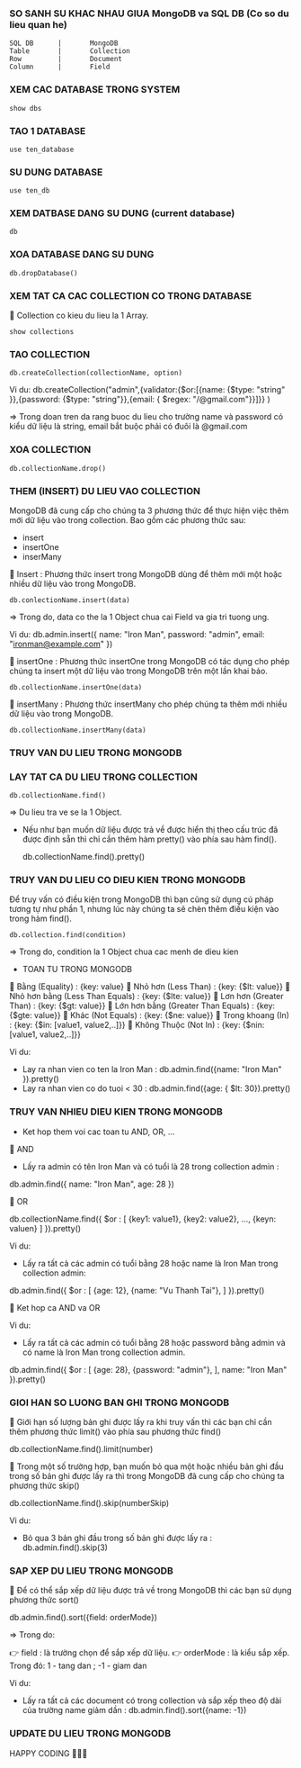 ### SO SANH SU KHAC NHAU GIUA MongoDB va SQL DB (Co so du lieu quan he)

    SQL DB      |       MongoDB
    Table       |       Collection
    Row         |       Document
    Column      |       Field
                
              
### XEM CAC DATABASE TRONG SYSTEM

    show dbs

### TAO 1 DATABASE

    use ten_database

### SU DUNG DATABASE

    use ten_db

### XEM DATBASE DANG SU DUNG (current database)

    db

### XOA DATABASE DANG SU DUNG

    db.dropDatabase()


### XEM TAT CA CAC COLLECTION CO TRONG DATABASE

📌 Collection co kieu du lieu la 1 Array.

    show collections

### TAO COLLECTION

    db.createCollection(collectionName, option)

Vi du: db.createCollection("admin",{validator:{$or:[{name: {$type:
 "string" }},{password: {$type: "string"}},{email: { $regex: "/@gmail\.com"}}]}}
)

=> Trong doan tren da rang buoc du lieu cho trường name và password có kiểu dữ liệu là string, email bắt buộc phải có đuôi là @gmail.com

### XOA COLLECTION

    db.collectionName.drop()

### THEM (INSERT) DU LIEU VAO COLLECTION

MongoDB đã cung cấp cho chúng ta 3 phương thức để thực hiện việc thêm mới dữ liệu vào trong collection. Bao gồm các phương thức sau:

+ insert
+ insertOne
+ inserMany

📌 Insert : Phương thức insert trong MongoDB dùng để thêm mới một hoặc nhiều dữ liệu vào trong MongoDB.

    db.conlectionName.insert(data)

=> Trong do, data co the la 1 Object chua cai Field va gia tri tuong ung.

Vi du: db.admin.insert({
  name: "Iron Man",
  password: "admin",
  email: "ironman@example.com"
})

📌 insertOne : Phương thức insertOne trong MongoDB có tác dụng cho phép chúng ta insert một dữ liệu vào trong MongoDB trên một lần khai báo.

    db.collectionName.insertOne(data)

📌 insertMany : Phương thức insertMany cho phép chúng ta thêm mới nhiều dữ liệu vào trong MongoDB.

    db.collectionName.insertMany(data)

### TRUY VAN DU LIEU TRONG MONGODB

###  LAY TAT CA DU LIEU TRONG COLLECTION

    db.collectionName.find()

=> Du lieu tra ve se la 1 Object.

- Nếu như bạn muốn dữ liệu được trả về được hiển thị theo cấu trúc đã được định sẵn thì chỉ cần thêm hàm pretty() vào phía sau hàm find().

    db.collectionName.find().pretty()

### TRUY VAN DU LIEU CO DIEU KIEN TRONG MONGODB

Để truy vấn có điều kiện trong MongoDB thì bạn cũng sử dụng cú pháp tương tự như phần 1, nhưng lúc này chúng ta sẽ chèn thêm điều kiện vào trong hàm find().

    db.collection.find(condition)

=> Trong do, condition la 1 Object chua cac menh de dieu kien

+ TOAN TU TRONG MONGODB

📌 Bằng (Equality) : {key: value}
📌 Nhỏ hơn (Less Than) : {key: {$lt: value}}
📌 Nhỏ hơn bằng (Less Than Equals) : {key: {$lte: value}}
📌 Lơn hơn (Greater Than) : {key: {$gt: value}}
📌 Lớn hơn bằng (Greater Than Equals) : {key: {$gte: value}}
📌 Khác (Not Equals) : 	{key: {$ne: value}}
📌 Trong khoang (In) : {key: {$in: [value1, value2,..]}}
📌 Không Thuộc (Not In) : {key: {$nin: [value1, value2,..]}}

Vi du: 

- Lay ra nhan vien co ten la Iron Man : db.admin.find({name: "Iron Man" }).pretty()
- Lay ra nhan vien co do tuoi < 30 : db.admin.find({age: { $lt: 30}).pretty()

### TRUY VAN NHIEU DIEU KIEN TRONG MONGODB

+ Ket hop them voi cac toan tu AND, OR, ...

📌 AND

- Lấy ra admin có tên Iron Man và có tuổi là 28 trong collection admin :

db.admin.find({
    name: "Iron Man",
    age: 28
})

📌 OR

db.collectionName.find({
    $or : [
        {key1: value1},
        {key2: value2},
        ...,
        {keyn: valuen}
    ]
}).pretty()

Vi du: 
- Lấy ra tất cả các admin có tuổi bằng 28 hoặc name là Iron Man trong collection admin:

db.admin.find({
    $or : [
        {age: 12},
        {name: "Vu Thanh Tai"},
    ]
}).pretty()

📌 Ket hop ca AND va OR

Vi du:

- Lấy ra tất cả các admin có tuổi bằng 28 hoặc password bằng admin và có name là Iron Man trong collection admin.

db.admin.find({
    $or : [
        {age: 28},
        {password: "admin"},
    ],
    name: "Iron Man"
}).pretty()

### GIOI HAN SO LUONG BAN GHI TRONG MONGODB

📌 Giới hạn số lượng bản ghi được lấy ra khi truy vấn thì các bạn chỉ cần thêm phương thức limit() vào phía sau phương thức find()

db.collectionName.find().limit(number)

📌 Trong một số trường hợp, bạn muốn bỏ qua một hoặc nhiều bản ghi đầu trong số bản ghi được lấy ra thì trong MongoDB đã cung cấp cho chúng ta phương thức skip() 

db.collectionName.find().skip(numberSkip)

Vi du: 

- Bỏ qua 3 bản ghi đầu trong số bản ghi được lấy ra : db.admin.find().skip(3)

### SAP XEP DU LIEU TRONG MONGODB

📌 Để có thể sắp xếp dữ liệu được trả về trong MongoDB thì các bạn sử dụng phương thức sort()

db.admin.find().sort({field: orderMode})

=> Trong do:

👉 field : là trường chọn để sắp xếp dữ liệu.
👉 orderMode : là kiểu sắp xếp. Trong đó: 1 - tang dan ; -1 - giam dan

Vi du: 

- Lấy ra tất cả các document có trong collection và sắp xếp theo độ dài của trường name giảm dần : db.admin.find().sort({name: -1})

### UPDATE DU LIEU TRONG MONGODB




HAPPY CODING ️🎉️🎉️🎉
